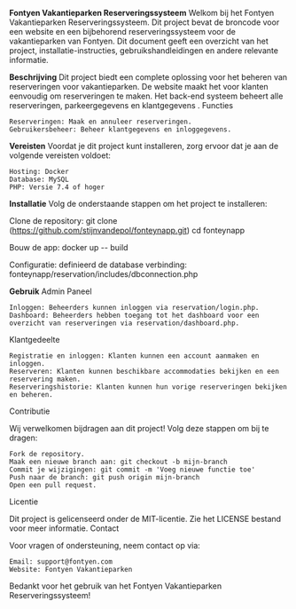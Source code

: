 **Fontyen Vakantieparken Reserveringssysteem**
Welkom bij het Fontyen Vakantieparken Reserveringssysteem. Dit project bevat de broncode voor een website en een bijbehorend reserveringssysteem voor de vakantieparken van Fontyen. Dit document geeft een overzicht van het project, installatie-instructies, gebruikshandleidingen en andere relevante informatie.

**Beschrijving**
Dit project biedt een complete oplossing voor het beheren van reserveringen voor vakantieparken. De website maakt het voor klanten eenvoudig om reserveringen te maken. Het back-end systeem beheert alle reserveringen, parkeergegevens en klantgegevens .
Functies

    Reserveringen: Maak en annuleer reserveringen.
    Gebruikersbeheer: Beheer klantgegevens en inloggegevens.

**Vereisten**
Voordat je dit project kunt installeren, zorg ervoor dat je aan de volgende vereisten voldoet:

    
    Hosting: Docker
    Database: MySQL
    PHP: Versie 7.4 of hoger

**Installatie**
Volg de onderstaande stappen om het project te installeren:

Clone de repository:
git clone (https://github.com/stijnvandepol/fonteynapp.git)
cd fonteynapp

Bouw de app:
docker up -- build

Configuratie:
definieerd de database verbinding: fonteynapp/reservation/includes/dbconnection.php
<?php
$conn = mysqli_connect($dbServername, $dbUsername, $dbPassword, $dbName, $dbPort);
?>

**Gebruik**
Admin Paneel

    Inloggen: Beheerders kunnen inloggen via reservation/login.php.
    Dashboard: Beheerders hebben toegang tot het dashboard voor een overzicht van reserveringen via reservation/dashboard.php.

Klantgedeelte

    Registratie en inloggen: Klanten kunnen een account aanmaken en inloggen.
    Reserveren: Klanten kunnen beschikbare accommodaties bekijken en een reservering maken.
    Reserveringshistorie: Klanten kunnen hun vorige reserveringen bekijken en beheren.

Contributie

Wij verwelkomen bijdragen aan dit project! Volg deze stappen om bij te dragen:

    Fork de repository.
    Maak een nieuwe branch aan: git checkout -b mijn-branch
    Commit je wijzigingen: git commit -m 'Voeg nieuwe functie toe'
    Push naar de branch: git push origin mijn-branch
    Open een pull request.

Licentie

Dit project is gelicenseerd onder de MIT-licentie. Zie het LICENSE bestand voor meer informatie.
Contact

Voor vragen of ondersteuning, neem contact op via:

    Email: support@fontyen.com
    Website: Fontyen Vakantieparken

Bedankt voor het gebruik van het Fontyen Vakantieparken Reserveringssysteem!
